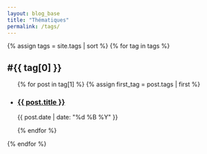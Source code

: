 ```yaml
---
layout: blog_base
title: "Thématiques"
permalink: /tags/
---
```


<a href="/blog/" class="show-all-tags" style="display: none;">← Retour au blog</a>

{% assign tags = site.tags | sort %}
{% for tag in tags %}
  <div class="tag-group" id="{{ tag[0] | slugify }}">
    <h2 class="tag-title">#{{ tag[0] }}</h2>
    <ul class="post-list">
      {% for post in tag[1] %}
        {% assign first_tag = post.tags | first %}
        <li class="tag-{{ first_tag | slugify }}">
          <h3><a href="{{ post.url }}">{{ post.title }}</a></h3>
          <p class="post-meta">{{ post.date | date: "%d %B %Y" }}</p>
        </li>
      {% endfor %}
    </ul>
  </div>
{% endfor %}